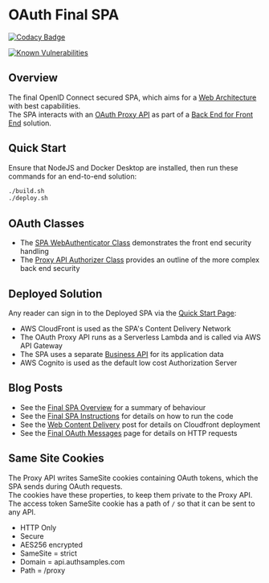 # OAuth Final SPA

[![Codacy Badge](https://app.codacy.com/project/badge/Grade/f2c5ede8739440599096fc25010ab6f6)](https://www.codacy.com/gh/gary-archer/oauth.websample.final/dashboard?utm_source=github.com&amp;utm_medium=referral&amp;utm_content=gary-archer/oauth.websample.final&amp;utm_campaign=Badge_Grade)
 
[![Known Vulnerabilities](https://snyk.io/test/github/gary-archer/oauth.websample.final/badge.svg?targetFile=spa/package.json)](https://snyk.io/test/github/gary-archer/oauth.websample.final?targetFile=spa/package.json)

## Overview

The final OpenID Connect secured SPA, which aims for a [Web Architecture](https://authguidance.com/2017/09/08/goal-1-spas/) with best capabilities.\
The SPA interacts with an [OAuth Proxy API](https://github.com/gary-archer/oauth.webproxyapi) as part of a [Back End for Front End](https://authguidance.com/2019/09/09/spa-back-end-for-front-end) solution.

## Quick Start

Ensure that NodeJS and Docker Desktop are installed, then run these commands for an end-to-end solution:

```bash
./build.sh
./deploy.sh
```

## OAuth Classes

- The [SPA WebAuthenticator Class](https://github.com/gary-archer/oauth.websample.final/blob/master/spa/src/plumbing/oauth/web/webAuthenticator.ts) demonstrates the front end security handling
- The [Proxy API Authorizer Class](https://github.com/gary-archer/oauth.webproxyapi/blob/master/src/core/services/authorizer.ts) provides an outline of the more complex back end security

## Deployed Solution

Any reader can sign in to the Deployed SPA via the [Quick Start Page](https://authguidance.com/home/code-samples-quickstart/):

- AWS CloudFront is used as the SPA's Content Delivery Network
- The OAuth Proxy API runs as a Serverless Lambda and is called via AWS API Gateway
- The SPA uses a separate [Business API](https://github.com/gary-archer/oauth.apisample.serverless) for its application data
- AWS Cognito is used as the default low cost Authorization Server

## Blog Posts

- See the [Final SPA Overview](https://authguidance.com/2019/04/07/local-ui-setup) for a summary of behaviour
- See the [Final SPA Instructions](https://authguidance.com/2019/04/08/how-to-run-the-react-js-spa) for details on how to run the code
- See the [Web Content Delivery](https://authguidance.com/2018/12/02/spa-content-deployment) post for details on Cloudfront deployment
- See the [Final OAuth Messages](https://authguidance.com/2020/05/24/spa-and-api-final-http-messages) page for details on HTTP requests

## Same Site Cookies

The Proxy API writes SameSite cookies containing OAuth tokens, which the SPA sends during OAuth requests.\
The cookies have these properties, to keep them private to the Proxy API.\
The access token SameSite cookie has a path of `/` so that it can be sent to any API.

- HTTP Only
- Secure
- AES256 encrypted
- SameSite = strict
- Domain = api.authsamples.com
- Path = /proxy
